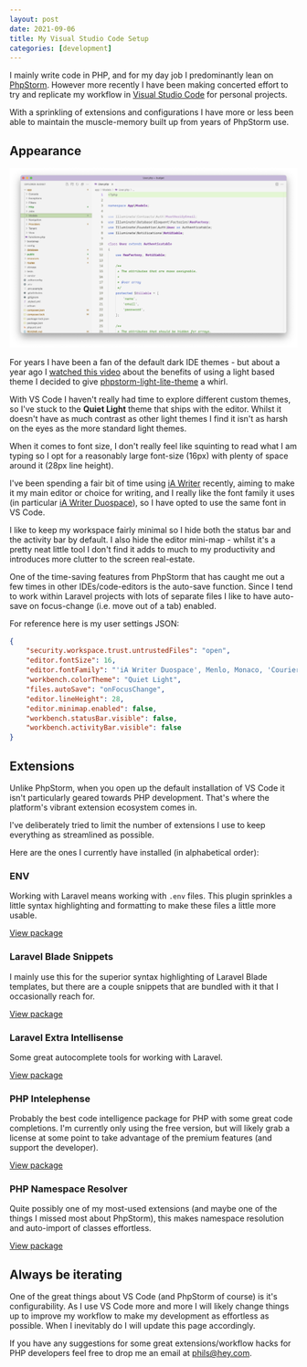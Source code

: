 ```yaml
---
layout: post
date: 2021-09-06
title: My Visual Studio Code Setup
categories: [development]
---
```


I mainly write code in PHP, and for my day job I predominantly lean on [PhpStorm](https://www.jetbrains.com/phpstorm/). However more recently I have been making concerted effort to try and replicate my workflow in [Visual Studio Code](https://code.visualstudio.com) for personal projects.

With a sprinkling of extensions and configurations I have more or less been able to maintain the muscle-memory built up from years of PhpStorm use.

## Appearance

![](/assets/img/vscode/2021.png)

For years I have been a fan of the default dark IDE themes - but about a year ago I [watched this video](https://www.youtube.com/watch?v=rDMI1dpNfdw&t=353s) about the benefits of using a light based theme I decided to give [phpstorm-light-lite-theme](https://github.com/brendt/phpstorm-light-lite-theme) a whirl.

With VS Code I haven't really had time to explore different custom themes, so I've stuck to the **Quiet Light** theme that ships with the editor.  Whilst it doesn't have as much contrast as other light themes I find it isn't as harsh on the eyes as the more standard light themes.

When it comes to font size, I don't really feel like squinting to read what I am typing so I opt for a reasonably large font-size (16px) with plenty of space around it (28px line height).

I've been spending a fair bit of time using [iA Writer](https://ia.net/writer) recently, aiming to make it my main editor or choice for writing, and I really like the font family it uses (in particular [iA Writer Duospace](https://github.com/iaolo/iA-Fonts/tree/master/iA%20Writer%20Duospace)), so I have opted to use the same font in VS Code.

I like to keep my workspace fairly minimal so I hide both the status bar and the activity bar by default.  I also hide the editor mini-map - whilst it's a pretty neat little tool I don't find it adds to much to my productivity and introduces more clutter to the screen real-estate.

One of the time-saving features from PhpStorm that has caught me out a few times in other IDEs/code-editors is the auto-save function.  Since I tend to work within Laravel projects with lots of separate files I like to have auto-save on focus-change (i.e. move out of a tab) enabled.

For reference here is my user settings JSON:

```json
{
    "security.workspace.trust.untrustedFiles": "open",
    "editor.fontSize": 16,
    "editor.fontFamily": "'iA Writer Duospace', Menlo, Monaco, 'Courier New', monospace",
    "workbench.colorTheme": "Quiet Light",
    "files.autoSave": "onFocusChange",
    "editor.lineHeight": 28,
    "editor.minimap.enabled": false,
    "workbench.statusBar.visible": false,
    "workbench.activityBar.visible": false
}
```

## Extensions

Unlike PhpStorm, when you open up the default installation of VS Code it isn't particularly geared towards PHP development. That's where the platform's vibrant extension ecosystem comes in.

I've deliberately tried to limit the number of extensions I use to keep everything as streamlined as possible.

Here are the ones I currently have installed (in alphabetical order):

### ENV

Working with Laravel means working with `.env` files.  This plugin sprinkles a little syntax highlighting and formatting to make these files a little more usable.

[View package](https://marketplace.visualstudio.com/items?itemName=IronGeek.vscode-env)

### Laravel Blade Snippets

I mainly use this for the superior syntax highlighting of Laravel Blade templates, but there are a couple snippets that are bundled with it that I occasionally reach for.

[View package](https://marketplace.visualstudio.com/items?itemName=onecentlin.laravel-blade)

### Laravel Extra Intellisense

Some great autocomplete tools for working with Laravel.

[View package](https://marketplace.visualstudio.com/items?itemName=amiralizadeh9480.laravel-extra-intellisense)

### PHP Intelephense

Probably the best code intelligence package for PHP with some great code completions.  I'm currently only using the free version, but will likely grab a license at some point to take advantage of the premium features (and support the developer).

[View package](https://marketplace.visualstudio.com/items?itemName=bmewburn.vscode-intelephense-client)

### PHP Namespace Resolver

Quite possibly one of my most-used extensions (and maybe one of the things I missed most about PhpStorm), this makes namespace resolution and auto-import of classes effortless.

[View package](https://marketplace.visualstudio.com/items?itemName=MehediDracula.php-namespace-resolver)

## Always be iterating

One of the great things about VS Code (and PhpStorm of course) is it's configurability. As I use VS Code more and more I will likely change things up to improve my workflow to make my development as effortless as possible.  When I inevitably do I will update this page accordingly.

If you have any suggestions for some great extensions/workflow hacks for PHP developers feel free to drop me an email at [phils@hey.com](mailto:phils@hey.com).
